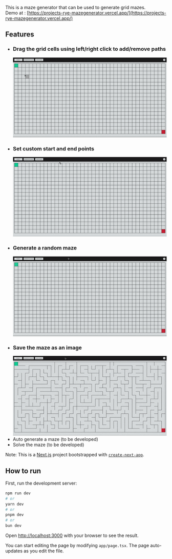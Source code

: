This is a maze generator that can be used to generate grid mazes.<br>
Demo at : [https://projects-rye-mazegenerator.vercel.app/](https://projects-rye-mazegenerator.vercel.app/)

## Features

- ### Drag the grid cells using left/right click to add/remove paths
  ![](src/app/demos/add-remove-walls.gif)
- ### Set custom start and end points
  ![](src/app/demos/change-start-end-points.gif)
- ### Generate a random maze
  ![](src/app/demos/generate-maze.gif)
- ### Save the maze as an image
  ![](src/app/demos/save-maze.gif)
- Auto generate a maze (to be developed)
- Solve the maze (to be developed)

Note: This is a [Next.js](https://nextjs.org/) project bootstrapped with [`create-next-app`](https://github.com/vercel/next.js/tree/canary/packages/create-next-app).

## How to run

First, run the development server:

```bash
npm run dev
# or
yarn dev
# or
pnpm dev
# or
bun dev
```

Open [http://localhost:3000](http://localhost:3000) with your browser to see the result.

You can start editing the page by modifying `app/page.tsx`. The page auto-updates as you edit the file.
